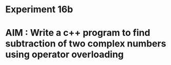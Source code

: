 #                   Experiment 16b
#  AIM : Write a c++ program to find subtraction of two complex numbers using operator overloading 
